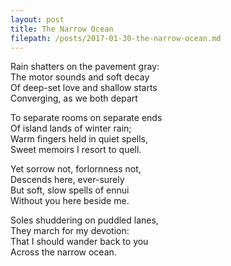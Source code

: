 ```yaml
---
layout: post
title: The Narrow Ocean
filepath: /posts/2017-01-30-the-narrow-ocean.md
---
```


Rain shatters on the pavement gray:  
The motor sounds and soft decay  
Of deep-set love and shallow starts  
Converging, as we both depart  

To separate rooms on separate ends   
Of island lands of winter rain;  
Warm fingers held in quiet spells,  
Sweet memoirs I resort to quell.  

Yet sorrow not, forlornness not,  
Descends here, ever-surely  
But soft, slow spells of ennui  
Without you here beside me.  

Soles shuddering on puddled lanes,  
They march for my devotion:  
That I should wander back to you  
Across the narrow ocean.  
